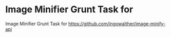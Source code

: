 Image Minifier Grunt Task for
==============

Image Minifier Grunt Task for https://github.com/ingowalther/image-minify-api